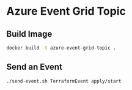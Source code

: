 # Azure Event Grid Topic

## Build Image

```bash
docker build -t azure-event-grid-topic .
```

## Send an Event

```bash
./send-event.sh TerraformEvent apply/start
```
